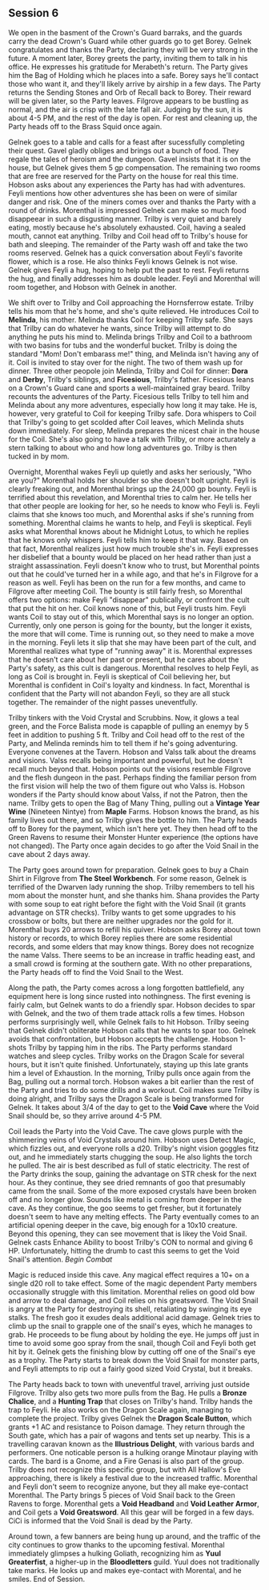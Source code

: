 ## Session 6

We open in the basment of the Crown's Guard barraks, and the guards carry the dead Crown's Guard while other guards go to get Borey. Gelnek congratulates and thanks the Party, declaring they will be very strong in the future. A moment later, Borey greets the party, inviting them to talk in his office. He expresses his gratitude for Merabeth's return. The Party gives him the Bag of Holding which he places into a safe. Borey says he'll contact those who want it, and they'll likely arrive by airship in a few days. The Party returns the Sending Stones and Orb of Recall back to Borey. Their reward will be given later, so the Party leaves. Filgrove appears to be bustling as normal, and the air is crisp with the late fall air. Judging by the sun, it is about 4-5 PM, and the rest of the day is open. For rest and cleaning up, the Party heads off to the Brass Squid once again.

Gelnek goes to a table and calls for a feast after sucessfully completing their quest. Gavel gladly obliges and brings out a bunch of food. They regale the tales of heroism and the dungeon. Gavel insists that it is on the house, but Gelnek gives them 5 gp compensation. The remaining two rooms that are free are reserved for the Party on the house for real this time. Hobson asks about any experiences the Party has had with adventures. Feyli mentions how other adventures she has been on were of similar danger and risk. One of the miners comes over and thanks the Party with a round of drinks. Morenthal is impressed Gelnek can make so much food disappeear in such a disgusting manner. Trilby is very quiet and barely eating, mostly because he's absolutely exhausted. Coil, having a sealed mouth, cannot eat anything. Trilby and Coil head off to Trilby's house for bath and sleeping. The remainder of the Party wash off and take the two rooms reserved. Gelnek has a quick conversation about Feyli's favorite flower, which is a rose. He also thinks Feyli knows Gelnek is not wise. Gelnek gives Feyli a hug, hoping to help put the past to rest. Feyli returns the hug, and finally addresses him as double leader. Feyli and Morenthal will room together, and Hobson with Gelnek in another.

We shift over to Trilby and Coil approaching the Hornsferrow estate. Trilby tells his mom that he's home, and she's quite relieved. He introduces Coil to **Melinda**, his mother. Melinda thanks Coil for keeping Trilby safe. She says that Trilby can do whatever he wants, since Trilby will attempt to do anything he puts his mind to. Melinda brings Trilby and Coil to a bathroom with two basins for tubs and the wonderful bucket. Trilby is doing the standard "Mom! Don't embarass me!" thing, and Melinda isn't having any of it. Coil is invited to stay over for the night. The two of them wash up for dinner. Three other peopole join Melinda, Trilby and Coil for dinner: **Dora** and **Derby**, Trilby's siblings, and **Ficesious**, Trilby's father. Ficesious leans on a Crown's Guard cane and sports a well-maintained gray beard. Trilby recounts the adventures of the Party. Ficesious tells Trilby to tell him and Melinda about any more adventures, especially how long it may take. He is, however, very grateful to Coil for keeping Trilby safe. Dora whispers to Coil that Trilby's going to get scolded after Coil leaves, which Melinda shuts down immediately. For sleep, Melinda prepares the nicest chair in the house for the Coil. She's also going to have a talk with Trilby, or more acturately a stern talking to about who and how long adventures go. Trilby is then tucked in by mom. 

Overnight, Morenthal wakes Feyli up quietly and asks her seriously, "Who are you?" Morenthal holds her shoulder so she doesn't bolt upright. Feyli is clearly freaking out, and Morenthal brings up the 24,000 gp bounty. Feyli is terrified about this revelation, and Morenthal tries to calm her. He tells her that other people are looking for her, so he needs to know who Feyli is. Feyli claims that she knows too much, and Morenthal asks if she's running from something. Morenthal claims he wants to help, and Feyli is skeptical. Feyli asks what Morenthal knows about he Midnight Lotus, to which he replies that he knows only whispers. Feyli tells him to keep it that way. Based on that fact, Morenthal realizes just how much trouble she's in. Feyli expresses her disbelief that a bounty would be placed on her head rather than just a straight assassination. Feyli doesn't know who to trust, but Morenthal points out that he could've turned her in a while ago, and that he's in Filgrove for a reason as well. Feyli has been on the run for a few months, and came to Filgrove after meeting Coil. The bounty is still fairly fresh, so Morenthal offers two options: make Feyli "disappear" publically, or confront the cult that put the hit on her. Coil knows none of this, but Feyli trusts him. Feyli wants Coil to stay out of this, which Morenthal says is no longer an option. Currently, only one person is going for the bounty, but the longer it exists, the more that will come. Time is running out, so they need to make a move in the morning. Feyli lets it slip that she may have been part of the cult, and Morenthal realizes what type of "running away" it is. Morenthal expresses that he doesn't care about her past or present, but he cares about the Party's safety, as this cult is dangerous. Morenthal resolves to help Feyli, as long as Coil is brought in. Feyli is skeptical of Coil believing her, but Morenthal is confident in Coil's loyalty and kindness. In fact, Morenthal is confident that the Party will not abandon Feyli, so they are all stuck together. The remainder of the night passes uneventfully.

Trilby tinkers with the Void Crystal and Scrubbins. Now, it glows a teal green, and the Force Balista mode is capapble of pulling an enemyy by 5 feet in addition to pushing 5 ft.  Trilby and Coil head off to the rest of the Party, and Melinda reminds him to tell them if he's going adventuring. Everyone convenes at the Tavern. Hobson and Valss talk about the dreams and visions. Valss recalls being important and powerful, but he doesn't recall much beyond that. Hobson points out the visions resemble Filgrove and the flesh dungeon in the past. Perhaps finding the familiar person from the first vision will help the two of them figure out who Valss is. Hobson wonders if the Party should know about Valss, if not the Patron, then the name. Trilby gets to open the Bag of Many Thing, pulling out a **Vintage Year Wine** (Nineteen Nintye) from **Maple** Farms. Hobson knows the brand, as his family lives out there, and so Trilby gives the bottle to him. The Party heads off to Borey for the payment, which isn't here yet. They then head off to the Green Ravens to resume their Monster Hunter experience (the options have not changed). The Party once again decides to go after the Void Snail in the cave about 2 days away.

The Party goes around town for preparation. Gelnek goes to buy a Chain Shirt in Filgrove from **The Steel Workbench**. For some reason, Gelnek is terrified of the Dwarven lady running the shop. Trilby remembers to tell his mom about the monster hunt, and she thanks him. Shana provides the Party with some soup to eat right before the fight with the Void Snail (it grants advantage on STR checks). Trilby wants to get some upgrades to his crossbow or bolts, but there are neither upgrades nor the gold for it. Morenthal buys 20 arrows to refill his quiver. Hobson asks Borey about town history or records, to which Borey replies there are some residential records, and some elders that may know things. Borey does not recognize the name Valss. There seems to be an increase in traffic heading east, and a small crowd is forming at the southern gate. With no other preparations, the Party heads off to find the Void Snail to the West. 

Along the path, the Party comes across a long forgotten battlefield, any equipment here is long since rusted into nothingness. The first evening is fairly calm, but Gelnek wants to do a friendly spar. Hobson decides to spar with Gelnek, and the two of them trade attack rolls a few times. Hobson performs surprisingly well, while Gelnek fails to hit Hobson. Trilby seeing that Gelnek didn't obliterate Hobson calls that he wants to spar too. Gelnek avoids that confrontation, but Hobson accepts the challenge. Hobson 1-shots Trilby by tapping him in the ribs. The Party performs standard watches and sleep cycles. Trilby works on the Dragon Scale for several hours, but it isn't quite finished. Unfortunately, staying up this late grants him a level of Exhaustion. In the morning, Trilby pulls once again from the Bag, pulling out a normal torch. Hobson wakes a bit earlier than the rest of the Party and tries to do some drills and a workout. Coil makes sure Trilby is doing alright, and Trilby says the Dragon Scale is being transformed for Gelnek. It takes about 3/4 of the day to get to the **Void Cave** where the Void Snail should be, so they arrive around 4-5 PM.

Coil leads the Party into the Void Cave. The cave glows purple with the shimmering veins of Void Crystals around him. Hobson uses Detect Magic, which fizzles out, and everyone rolls a d20. Trilby's night vision goggles fitz out, and he immediately starts chugging the soup. He also lights the torch he pulled. The air is best described as full of static electricity. The rest of the Party drinks the soup, gaining the advantage on STR chesk for the next hour. As they continue, they see dried remnants of goo that presumably came from the snail. Some of the more exposed crystals have been broken off and no longer glow. Sounds like metal is coming from deeper in the cave. As they continue, the goo seems to get fresher, but it fortunately doesn't seem to have any melting effects. The Party eventually comes to an artificial opening deeper in the cave, big enough for a 10x10 creature. Beyond this opening, they can see movement that is likey the Void Snail. Gelnek casts Enhance Ability to boost Trilby's CON to normal and giving 6 HP. Unfortunately, hitting the drumb to cast this seems to get the Void Snail's attention. *Begin Combat*

Magic is reduced inside this cave. Any magical effect requires a 10+ on a single d20 roll to take effect. Some of the magic dependent Party members occasionally struggle with this limitation. Morenthal relies on good old bow and arrow to deal damage, and Coil relies on his greatsword. The Void Snail is angry at the Party for destroying its shell, retaliating by swinging its eye stalks. The fresh goo it exudes deals additional acid damage. Gelnek tries to climb up the snail to grapple one of the snail's eyes, which he manages to grab. He proceeds to be flung about by holding the eye. He jumps off just in time to avoid some goo spray from the snail, though Coil and Feyli both get hit by it. Gelnek gets the finishing blow by cutting off one of the Snail's eye as a trophy. The Party starts to break down the Void Snail for monster parts, and Feyli attempts to rip out a fairly good sized Void Crystal, but it breaks. 

The Party heads back to town with uneventful travel, arriving just outside Filgrove. Trilby also gets two more pulls from the Bag. He pulls a **Bronze Chalice**, and a **Hunting Trap** that closes on Trilby's hand. Trilby hands the trap to Feyli. He also works on the Dragon Scale again, managing to complete the project. Trilby gives Gelnek the **Dragon Scale Button**, which grants +1 AC and resistance to Poison damage. They return through the South gate, which has a pair of wagons and tents set up nearby. This is a travelling caravan known as the **Illustrious Delight**, with various bards and performers. One noticable person is a hulking orange Minotaur playing with cards. The bard is a Gnome, and a Fire Genasi is also part of the group. Trilby does not recognize this specific group, but with All Hallow's Eve approaching, there is likely a festival due to the increased traffic. Morenthal and Feyli don't seem to recognize anyone, but they all make eye-contact Morenthal. The Party brings 5 pieces of Void Snail back to the Green Ravens to forge. Morenthal gets a **Void Headband** and **Void Leather Armor**, and Coil gets a **Void Greatsword**. All this gear will be forged in a few days. CiCi is informed that the Void Snail is dead by the Party.

Around town, a few banners are being hung up around, and the traffic of the city continues to grow thanks to the upcoming festival. Morenthal immediately glimpses a hulking Goliath, recognizing him as **Yuul Greaterfist**, a higher-up in the **Bloodletters** guild. Yuul does not traditionally take marks. He looks up and makes eye-contact with Morental, and he smiles. End of Session.